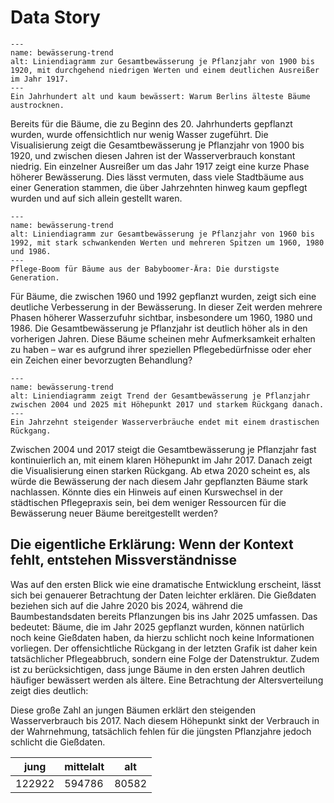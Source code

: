 # Data Story

```{figure} _images/DS_01.png
---
name: bewässerung-trend
alt: Liniendiagramm zur Gesamtbewässerung je Pflanzjahr von 1900 bis 1920, mit durchgehend niedrigen Werten und einem deutlichen Ausreißer im Jahr 1917.
---
Ein Jahrhundert alt und kaum bewässert: Warum Berlins älteste Bäume austrocknen.
```
Bereits für die Bäume, die zu Beginn des 20. Jahrhunderts gepflanzt wurden, wurde offensichtlich nur wenig Wasser zugeführt. Die Visualisierung zeigt die Gesamtbewässerung je Pflanzjahr von 1900 bis 1920, und zwischen diesen Jahren ist der Wasserverbrauch konstant niedrig. Ein einzelner Ausreißer um das Jahr 1917 zeigt eine kurze Phase höherer Bewässerung. Dies lässt vermuten, dass viele Stadtbäume aus einer Generation stammen, die über Jahrzehnten hinweg kaum gepflegt wurden und auf sich allein gestellt waren.

```{figure} _images/DS_02.png
---
name: bewässerung-trend
alt: Liniendiagramm zur Gesamtbewässerung je Pflanzjahr von 1960 bis 1992, mit stark schwankenden Werten und mehreren Spitzen um 1960, 1980 und 1986.
---
Pflege-Boom für Bäume aus der Babyboomer-Ära: Die durstigste Generation.
```
Für Bäume, die zwischen 1960 und 1992 gepflanzt wurden, zeigt sich eine deutliche Verbesserung in der Bewässerung. In dieser Zeit werden mehrere Phasen höherer Wasserzufuhr sichtbar, insbesondere um 1960, 1980 und 1986. Die Gesamtbewässerung je Pflanzjahr ist deutlich höher als in den vorherigen Jahren. Diese Bäume scheinen mehr Aufmerksamkeit erhalten zu haben – war es aufgrund ihrer speziellen Pflegebedürfnisse oder eher ein Zeichen einer bevorzugten Behandlung?

```{figure} _images/DS_03.png
---
name: bewässerung-trend
alt: Liniendiagramm zeigt Trend der Gesamtbewässerung je Pflanzjahr zwischen 2004 und 2025 mit Höhepunkt 2017 und starkem Rückgang danach.
---
Ein Jahrzehnt steigender Wasserverbräuche endet mit einem drastischen Rückgang.
```
Zwischen 2004 und 2017 steigt die Gesamtbewässerung je Pflanzjahr fast kontinuierlich an, mit einem klaren Höhepunkt im Jahr 2017. Danach zeigt die Visualisierung einen starken Rückgang. Ab etwa 2020 scheint es, als würde die Bewässerung der nach diesem Jahr gepflanzten Bäume stark nachlassen. Könnte dies ein Hinweis auf einen Kurswechsel in der städtischen Pflegepraxis sein, bei dem weniger Ressourcen für die Bewässerung neuer Bäume bereitgestellt werden?


## Die eigentliche Erklärung: Wenn der Kontext fehlt, entstehen Missverständnisse

Was auf den ersten Blick wie eine dramatische Entwicklung erscheint, lässt sich bei genauerer Betrachtung der Daten leichter erklären. Die Gießdaten beziehen sich auf die Jahre 2020 bis 2024, während die Baumbestandsdaten bereits Pflanzungen bis ins Jahr 2025 umfassen. Das bedeutet: Bäume, die im Jahr 2025 gepflanzt wurden, können natürlich noch keine Gießdaten haben, da hierzu schlicht noch keine Informationen vorliegen. Der offensichtliche Rückgang in der letzten Grafik ist daher kein tatsächlicher Pflegeabbruch, sondern eine Folge der Datenstruktur. Zudem ist zu berücksichtigen, dass junge Bäume in den ersten Jahren deutlich häufiger bewässert werden als ältere. Eine Betrachtung der Altersverteilung zeigt dies deutlich:

 Diese große Zahl an jungen Bäumen erklärt den steigenden Wasserverbrauch bis 2017. Nach diesem Höhepunkt sinkt der Verbrauch in der Wahrnehmung, tatsächlich fehlen für die jüngsten Pflanzjahre jedoch schlicht die Gießdaten.
     
| jung    | mittelalt | alt    |
|---------|-----------|--------|
| 122922  | 594786    | 80582  |
